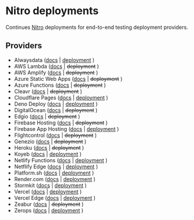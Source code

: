 # Nitro deployments

Continues [Nitro](https://nitro.unjs.io/) deployments for end-to-end testing deployment providers.

## Providers

<!-- automd:deployments -->

- Alwaysdata ([docs](https://nitro.unjs.io/deploy/providers/alwaysdata) | [deployment](https://nitro.alwaysdata.net/base/) )
- AWS Lambda ([docs](https://nitro.unjs.io/deploy/providers/aws) | ~~deployment~~ )
- AWS Amplify ([docs](https://nitro.unjs.io/deploy/providers/aws-amplify) | ~~deployment~~ )
- Azure Static Web Apps ([docs](https://nitro.unjs.io/deploy/providers/azure#azure-static-web-apps) | ~~deployment~~ )
- Azure Functions ([docs](https://nitro.unjs.io/deploy/providers/azure#azure-functions) | ~~deployment~~ )
- Cleavr ([docs](https://nitro.unjs.io/deploy/providers/cleavr) | ~~deployment~~ )
- Cloudflare Pages ([docs](https://nitro.unjs.io/deploy/providers/cloudflare) | [deployment](https://nitro-deployment.pages.dev/base/) )
- Deno Deploy ([docs](https://nitro.unjs.io/deploy/providers/deno-deploy) | [deployment](https://nitro.deno.dev/base/) )
- DigitalOcean ([docs](https://nitro.unjs.io/deploy/providers/digitalocean) | ~~deployment~~ )
- Edgio ([docs](https://nitro.unjs.io/deploy/providers/edgio) | ~~deployment~~ )
- Firebase Hosting ([docs](https://nitro.unjs.io/deploy/providers/firebase) | ~~deployment~~ )
- Firebase App Hosting ([docs](https://nitro.unjs.io/deploy/providers/firebase) | [deployment](https://nitro-app--nitro-949b8.europe-west4.hosted.app/base/) )
- Flightcontrol ([docs](https://nitro.unjs.io/deploy/providers/flightcontrol) | ~~deployment~~ )
- Genezio ([docs](https://nitro.unjs.io/deploy/providers/genezio) | ~~deployment~~ )
- Heroku ([docs](https://nitro.unjs.io/deploy/providers/heroku) | ~~deployment~~ )
- Koyeb ([docs](https://nitro.unjs.io/deploy/providers/koyeb) | [deployment](https://shy-constancy-pi0-229c4ed6.koyeb.app/base/) )
- Netlify Functions ([docs](https://nitro.unjs.io/deploy/providers/netlify) | [deployment](https://nitro-deployment.netlify.app/base/) )
- Netflify Edge ([docs](https://nitro.unjs.io/deploy/providers/netlify#netlify-edge-functions) | [deployment](https://nitro-deployment-edge.netlify.app/base/) )
- Platform.sh ([docs](https://nitro.build/deploy/providers/platform-sh) | [deployment](https://main-bvxea6i-gtpvl3hzdfys2.de-2.platformsh.site/base/) )
- Render.com ([docs](https://nitro.unjs.io/deploy/providers/render) | [deployment](https://nitro-app.onrender.com/base/) )
- Stormkit ([docs](https://nitro.unjs.io/deploy/providers/stormkit) | [deployment](https://nitro.stormkit.dev/base/) )
- Vercel ([docs](https://nitro.unjs.io/deploy/providers/vercel) | [deployment](https://nitro-app.vercel.app/base/) )
- Vercel Edge ([docs](https://nitro.unjs.io/deploy/providers/vercel#vercel-edge-functions) | [deployment](https://nitro-app-edge.vercel.app/base/) )
- Zeabur ([docs](https://nitro.unjs.io/deploy/providers/zeabur) | ~~deployment~~ )
- Zerops ([docs](https://nitro.unjs.io/deploy/providers/zerops) | [deployment](https://app-a46-3000.prg1.zerops.app/base/) )

<!-- /automd -->
